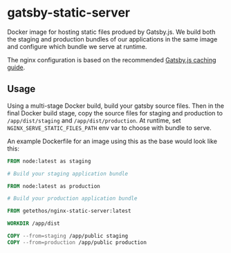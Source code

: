 # gatsby-static-server

Docker image for hosting static files produed by Gatsby.js. We build both the staging and production bundles of our applications in the same image and configure which bundle we serve at runtime.

The nginx configuration is based on the recommended [Gatsby.js caching guide](https://www.gatsbyjs.com/docs/caching/).

## Usage

Using a multi-stage Docker build, build your gatsby source files. Then in the final Docker build stage, copy the source files for staging and production to `/app/dist/staging` and `/app/dist/production`. At runtime, set `NGINX_SERVE_STATIC_FILES_PATH` env var to choose with bundle to serve.

An example Dockerfile for an image using this as the base would look like this:

```dockerfile
FROM node:latest as staging

# Build your staging application bundle

FROM node:latest as production

# Build your production application bundle

FROM getethos/nginx-static-server:latest

WORKDIR /app/dist

COPY --from=staging /app/public staging
COPY --from=production /app/public production
```